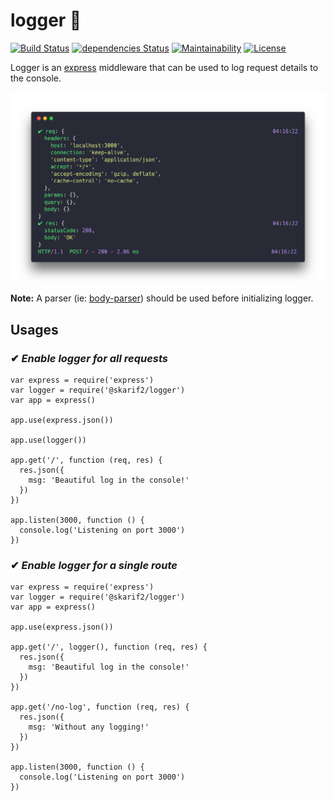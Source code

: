 # logger 🌱

[![Build Status](https://travis-ci.com/skarif2/logger.svg?branch=master)](https://travis-ci.com/skarif2/logger)
[![dependencies Status](https://david-dm.org/skarif2/logger/status.svg)](https://david-dm.org/skarif2/logger)
[![Maintainability](https://api.codeclimate.com/v1/badges/2a0c31825e520752692b/maintainability)](https://codeclimate.com/github/skarif2/logger/maintainability)
[![License](https://img.shields.io/badge/license-MIT-brightgreen.svg)](https://img.shields.io/badge/license-MIT-brightgreen.svg)

Logger is an [express](http://expressjs.com) middleware that can be used to log request details to the console.

<div align='center'>
  <img src='media/logger.png' alt='Logger'>
</div>

**Note:** A parser (ie: [body-parser](https://www.npmjs.com/package/body-parser))  should be used before initializing logger.

## Usages

### ✔ *Enable logger for all requests*
```
var express = require('express')
var logger = require('@skarif2/logger')
var app = express()

app.use(express.json())

app.use(logger())

app.get('/', function (req, res) {
  res.json({
    msg: 'Beautiful log in the console!'
  })
})

app.listen(3000, function () {
  console.log('Listening on port 3000')
})
```

### ✔ *Enable logger for a single route*
```
var express = require('express')
var logger = require('@skarif2/logger')
var app = express()

app.use(express.json())

app.get('/', logger(), function (req, res) {
  res.json({
    msg: 'Beautiful log in the console!'
  })
})

app.get('/no-log', function (req, res) {
  res.json({
    msg: 'Without any logging!'
  })
})

app.listen(3000, function () {
  console.log('Listening on port 3000')
})
```
